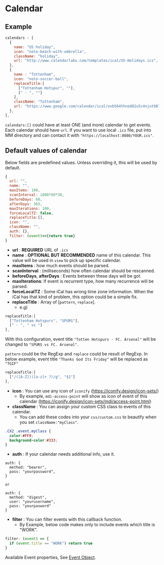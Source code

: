 # Calendar

## Example
```javascript
calendars : [
  {
    name: "US holiday",
    icon: "noto-beach-with-umbrella",
    className: "holiday",
    url: "http://www.calendarlabs.com/templates/ical/US-Holidays.ics",
  },
  {
    name : "Tottenham",
    icon: "noto-soccer-ball",
    replaceTitle:[
      ["Tottenham Hotspur", ""],
      [" - ", ""]
    ],
    className: "Tottenham",
    url: "https://www.google.com/calendar/ical/ovb564thnod82u5c4njut98728%40group.calendar.google.com/public/basic.ics",
  },
],
```
`calendars:[]` could have at least ONE (and more) calendar to get events. Each calendar should have `url`. If you want to use local `.ics` file, put into MM directory and can contact it with `"https://localhost:8080/YOUR.ics"`. 

## Default values of calendar
Below fields are predefined values. Unless overriding it, this will be used by default.
```javascript
{
  url: "",
  name: "",
  maxItems: 100,
  scanInterval: 1000*60*30,
  beforeDays: 60,
  afterDays: 365,
  maxIterations: 100,
  forceLocalTZ: false,
  replaceTitle:[],
  icon: "",
  className: "",
  auth: {},
  filter: (event)=>{return true}
}
```
- **url** : **REQUIRED** URL of `.ics`
- **name** : **OPTIONAL BUT RECOMMENDED** name of this calendar. This value will be used in `view` to pick up specific calendar.
- **maxItems** : how much events should be parsed.
- **scanInterval** : (milliseconds) how often calendar should be rescanned.
- **beforeDays**, **afterDays** : Events between these days will be got.
- **maxIterations**: If event is recurrent type, how many recurrence will be parsed.
- **forceLocalTZ** : Some iCal has wrong time zone information. When the iCal has that kind of problem, this option could be a simple fix.
- **replaceTitle** : Array of [`pattern`, `replace`].
  - e.g) 
```js
replaceTitle:[
  ["Tottenham Hotspurs", "SPURS"],
  [" - ", " vs "]
],
```
With this configuration, event title `"Totten Hotspurs - FC. Arsenal"` will be changed to `"SPURS vs FC. Arsenal"`.

`pattern` could be the RegExp and `replace` could be result of RegExp. In below example, event title `"Thanks God Its Friday"` will be replaced as `"TGIF"`

```js
replaceTitle:[
  ["/([A-Z])([a-z]+ ?)/g", "$1"]
],
```

- **icon** : You can use any icon of `iconify` (https://iconify.design/icon-sets/)
  - By example, `mdi-access-point` will show as icon of event of this calendar (https://iconify.design/icon-sets/mdi/access-point.html)
- **className** : You can assign your custom CSS class to events of this calendar.
  - You can add these codes into your `css/custom.css` to beautify when you set `className:"myClass"`.
```css
.CX2 .event.myClass {
  color:#FF0;
  background-color:#333;
}
```
- **auth** : If your calendar needs additional info, use it.
```
auth: {
  method: "bearer",
  pass: "yourpassword",
}

or 

auth: {
  method: "digest",
  user: "yourusername",
  pass: "yourpasword"
}
```
- **filter** : You can filter events with this callback function.
  - By Example, below code makes only to include events which title is "WORK".
```js
filter: (event) => {
  if (event.title == "WORK") return true
}
```
Available Event properties, See [Event Object](../Event-Object.md).
